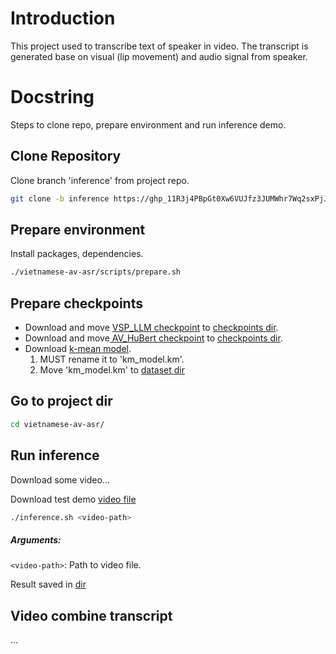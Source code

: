 # Introduction
This project used to transcribe text of speaker in video.
The transcript is generated base on visual (lip movement) and audio signal from speaker.

# Docstring
Steps to clone repo, prepare environment and run inference demo.

## Clone Repository
Clone branch 'inference' from project repo.

```bash
git clone -b inference https://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@github.com/tanthinhdt/vietnamese-av-asr.git
```

## Prepare environment

Install packages, dependencies.
```bash
./vietnamese-av-asr/scripts/prepare.sh
```

## Prepare checkpoints
- Download and move [VSP_LLM checkpoint](https://drive.google.com/file/d/1cQJ-RRZv9Qbl_4zyjZliQurcr_FwnB18/view?usp=share_link) to [checkpoints dir](src/models/checkpoints/).
- Download and move[ AV_HuBert checkpoint](https://drive.google.com/file/d/167-_DiLutzMZtDcnA69tdlp5KxwMmHxQ/view?usp=share_link) to [checkpoints dir](src/models/checkpoints/).
- Download [k-mean model](https://drive.google.com/file/d/1QRhlMRAclLgZ-sv8vQZBRMlG_jbvmArn/view?usp=share_link). 
  1. MUST rename it to 'km_model.km'.
  2. Move 'km_model.km' to [dataset dir](src/models/dataset/vsr/vi)

## Go to project dir
```bash
cd vietnamese-av-asr/
```

## Run inference
Download some video...

Download test demo [video file](https://drive.google.com/file/d/1kCgwpSPPAntC0HSCeCpOsDCQ_UmovijA/view?usp=share_link)
```bash
./inference.sh <video-path>
```
##### Arguments:
`<video-path>`: Path to video file.

Result saved in [dir](decode/vsr/vi)

## Video combine transcript
...




